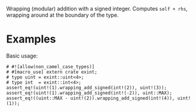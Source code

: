Wrapping (modular) addition with a signed integer. Computes `self + rhs`,
wrapping around at the boundary of the type.

# Examples

Basic usage:

```
# #![allow(non_camel_case_types)]
# #[macro_use] extern crate exint;
# type uint = exint::uint<4>;
# type int  = exint::int<4>;
assert_eq!(uint!(1).wrapping_add_signed(int!(2)), uint!(3));
assert_eq!(uint!(1).wrapping_add_signed(int!(-2)), uint::MAX);
assert_eq!((uint::MAX - uint!(2)).wrapping_add_signed(int!(4)), uint!(1));
```
